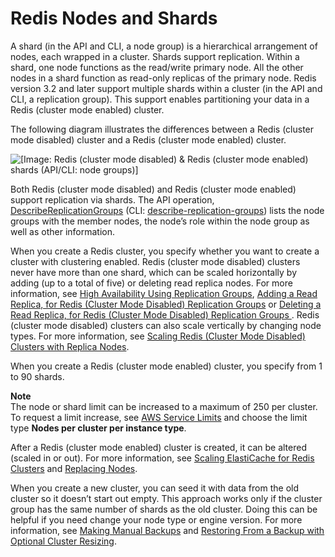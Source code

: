 # Redis Nodes and Shards<a name="CacheNodes.NodeGroups"></a>

A shard \(in the API and CLI, a node group\) is a hierarchical arrangement of nodes, each wrapped in a cluster\. Shards support replication\. Within a shard, one node functions as the read/write primary node\. All the other nodes in a shard function as read\-only replicas of the primary node\. Redis version 3\.2 and later support multiple shards within a cluster \(in the API and CLI, a replication group\)\. This support enables partitioning your data in a Redis \(cluster mode enabled\) cluster\. 

The following diagram illustrates the differences between a Redis \(cluster mode disabled\) cluster and a Redis \(cluster mode enabled\) cluster\.

![\[Image: Redis (cluster mode disabled) & Redis (cluster mode enabled) shards (API/CLI: node groups)\]](http://docs.aws.amazon.com/AmazonElastiCache/latest/red-ug/images/ElastiCache-NodeGroups.png)

Both Redis \(cluster mode disabled\) and Redis \(cluster mode enabled\) support replication via shards\. The API operation, [DescribeReplicationGroups](https://docs.aws.amazon.com/AmazonElastiCache/latest/APIReference/API_DescribeReplicationGroups.html) \(CLI: [describe\-replication\-groups](https://docs.aws.amazon.com/cli/latest/reference/elasticache/describe-replication-groups.html)\) lists the node groups with the member nodes, the node’s role within the node group as well as other information\.

When you create a Redis cluster, you specify whether you want to create a cluster with clustering enabled\. Redis \(cluster mode disabled\) clusters never have more than one shard, which can be scaled horizontally by adding \(up to a total of five\) or deleting read replica nodes\. For more information, see [High Availability Using Replication Groups](Replication.md), [Adding a Read Replica, for Redis \(Cluster Mode Disabled\) Replication Groups](Replication.AddReadReplica.md) or [Deleting a Read Replica, for Redis \(Cluster Mode Disabled\) Replication Groups ](Replication.RemoveReadReplica.md)\. Redis \(cluster mode disabled\) clusters can also scale vertically by changing node types\. For more information, see [Scaling Redis \(Cluster Mode Disabled\) Clusters with Replica Nodes](Scaling.RedisReplGrps.md)\.

When you create a Redis \(cluster mode enabled\) cluster, you specify from 1 to 90 shards\. 

**Note**  
The node or shard limit can be increased to a maximum of 250 per cluster\. To request a limit increase, see [AWS Service Limits](https://docs.aws.amazon.com/general/latest/gr/aws_service_limits.html) and choose the limit type **Nodes per cluster per instance type**\. 

After a Redis \(cluster mode enabled\) cluster is created, it can be altered \(scaled in or out\)\. For more information, see [Scaling ElastiCache for Redis Clusters](Scaling.md) and [Replacing Nodes](CacheNodes.NodeReplacement.md)\. 

When you create a new cluster, you can seed it with data from the old cluster so it doesn’t start out empty\. This approach works only if the cluster group has the same number of shards as the old cluster\. Doing this can be helpful if you need change your node type or engine version\. For more information, see [Making Manual Backups](backups-manual.md) and [Restoring From a Backup with Optional Cluster Resizing](backups-restoring.md)\.